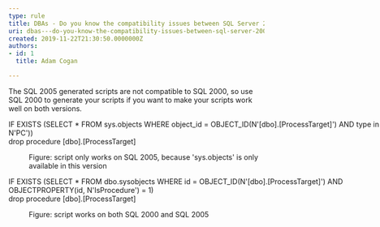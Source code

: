 ```yaml
---
type: rule
title: DBAs - Do you know the compatibility issues between SQL Server 2000 and 2005?
uri: dbas---do-you-know-the-compatibility-issues-between-sql-server-2000-and-2005
created: 2019-11-22T21:30:50.0000000Z
authors:
- id: 1
  title: Adam Cogan

---
```




<span class='intro'> <p class="ssw15-rteElement-P">The SQL 2005 generated scripts are not compatible to SQL 2000, so use SQL 2000 to generate your scripts if you want to make your scripts work well on both versions.​​<br></p> </span>

<p class="ssw15-rteElement-CodeArea" style="width&#58;770.031px;">IF EXISTS (SELECT * FROM sys.objects WHERE object_id = OBJECT_ID(N'[dbo].[ProcessTarget]') AND type in (N'P', N'PC'))<br>drop procedure [dbo].[ProcessTarget]</p><dd class="ssw15-rteElement-FigureNormal">Figure&#58; script only works on SQL 2005, because 'sys.objects' is only available in this version<br></dd><p class="ssw15-rteElement-CodeArea" style="width&#58;770.031px;">IF EXISTS (SELECT * FROM dbo.sysobjects WHERE id = OBJECT_ID(N'[dbo].[ProcessTarget]') AND OBJECTPROPERTY(id, N'IsProcedure') = 1)<br>drop procedure [dbo].[ProcessTarget]</p><dd class="ssw15-rteElement-FigureNormal">Figure&#58; script works on both SQL 2000 and SQL 2005​<br></dd>


